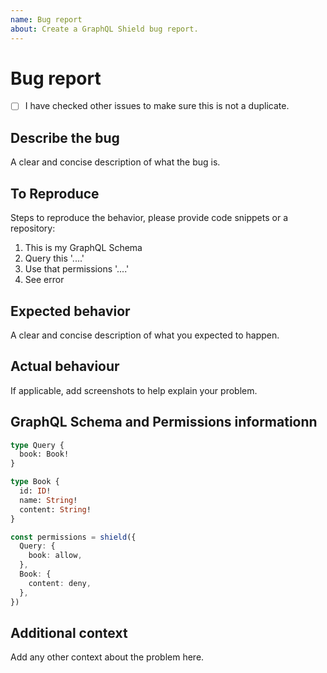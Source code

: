 ```yaml
---
name: Bug report
about: Create a GraphQL Shield bug report.
---
```


# Bug report

* [ ] I have checked other issues to make sure this is not a duplicate.

## Describe the bug

A clear and concise description of what the bug is.

## To Reproduce

Steps to reproduce the behavior, please provide code snippets or a repository:

1. This is my GraphQL Schema
1. Query this '....'
1. Use that permissions '....'
1. See error

## Expected behavior

A clear and concise description of what you expected to happen.

## Actual behaviour

If applicable, add screenshots to help explain your problem.

## GraphQL Schema and Permissions informationn

```graphql
type Query {
  book: Book!
}

type Book {
  id: ID!
  name: String!
  content: String!
}
```

```ts
const permissions = shield({
  Query: {
    book: allow,
  },
  Book: {
    content: deny,
  },
})
```

## Additional context

Add any other context about the problem here.